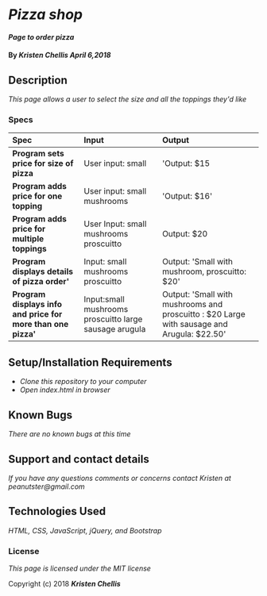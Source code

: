 # _Pizza shop_

#### _Page to order pizza_

#### By _**Kristen Chellis April 6,2018**_

## Description

_This page allows a user to select the size and all the toppings they'd like_

### Specs
| Spec | Input | Output |
| :-------------     | :------------- | :------------- |
| **Program sets price for size of pizza** | User input: small | 'Output: $15 |
| **Program adds price for one topping** | User input: small mushrooms | 'Output: $16' |
| **Program adds price for multiple toppings**| User Input: small mushrooms proscuitto | Output: $20 |
| **Program displays details of pizza order'**| Input: small mushrooms proscuitto | Output: 'Small with  mushroom, proscuitto: $20' |
| **Program displays info and price for more than one pizza'** | Input:small mushrooms proscuitto large sausage arugula  | Output: 'Small with mushrooms and proscuitto : $20 Large with sausage and Arugula: $22.50' |

## Setup/Installation Requirements

* _Clone this repository to your computer_
* _Open index.html in browser_


## Known Bugs

_There are no known bugs at this time_

## Support and contact details

_If you have any questions comments or concerns contact Kristen at peanutster@gmail.com_

## Technologies Used

_HTML, CSS, JavaScript, jQuery, and Bootstrap_

### License

*This page is licensed under the MIT license*

Copyright (c) 2018 **_Kristen Chellis_**
